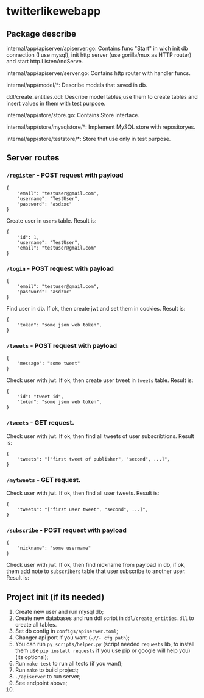 # twitterlikewebapp

## Package describe
internal/app/apiserver/apiserver.go: Contains func "Start" in wich init db connection (I use mysql), init http server (use gorilla/mux as HTTP router) and start http.ListenAndServe.

internal/app/apiserver/server.go: Contains http router with handler funcs.

internal/app/model/*: Describe models that saved in db.

ddl/create_entities.ddl: Describe model tables;use them to create tables and insert values in them with test purpose.

internal/app/store/store.go: Contains Store interface.

internal/app/store/mysqlstore/*: Implement MySQL store with repositoryes.


internal/app/store/teststore/*: Store that use only in test purpose.

## Server routes

### `/register` - POST request with payload
```
{
    "email": "testuser@gmail.com",
    "username": "TestUser",
    "password": "asdzxc"
}
```
Create user in `users` table. Result is:
```
{
    "id": 1,
    "username": "TestUser",
    "email": "testuser@gmail.com"
}
```

### `/login` - POST request with payload
```
{
    "email": "testuser@gmail.com",
    "password": "asdzxc"
}
```
Find user in db. If ok, then create jwt and set them in cookies. Result is:
```
{
    "token": "some json web token",
}
```

### `/tweets` - POST request with payload
```
{
    "message": "some tweet"
}
```
Check user with jwt. If ok, then create user tweet in `tweets` table. Result is:
```
{
    "id": "tweet id",
    "token": "some json web token",
}
```

### `/tweets` - GET request.

Check user with jwt. If ok, then find all tweets of user subscribtions. Result is:
```
{
    "tweets": "["first tweet of publisher", "second", ...]",
}
```

### `/mytweets` - GET request.

Check user with jwt. If ok, then find all user tweets. Result is:
```
{
    "tweets": "["first user tweet", "second", ...]",
}
```

### `/subscribe` - POST request with payload
```
{
    "nickname": "some username"
}
```
Check user with jwt. If ok, then  find nickname from payload in db, if ok, them add note to `subscribers` table that user subscribe to another user. Result is:


## Project init (if its needed)
1. Create new user and run mysql db;
2. Create new databases and run ddl script in `ddl/create_entities.dll` to create all tables.
3. Set db config in `configs/apiserver.toml`;
4. Changer api port if you want (`-//- cfg path`);
5. You can run `py_scripts/helper.py` (script needed `requests` lib, to install them use `pip install requests` if you use pip or google will help you) (its optional);
6. Run `make test` to run all tests (if you want);
7. Run `make` to build project;
8. `./apiserver` to run server;
9. See endpoint above;
10. 